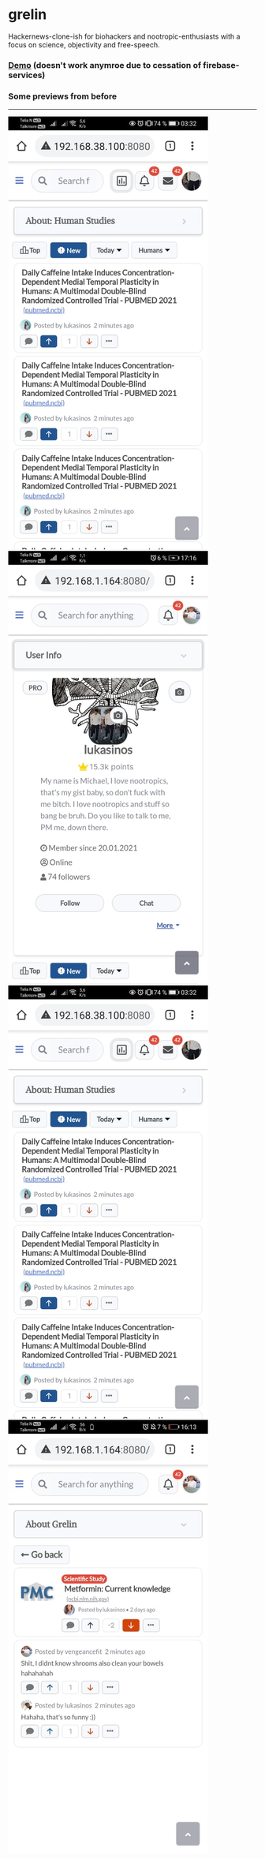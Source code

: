 # grelin
Hackernews-clone-ish for biohackers and nootropic-enthusiasts with a focus on science, objectivity and free-speech.

### [Demo](https://www.grelin.net) (doesn't work anymroe due to cessation of firebase-services)

### Some previews from before
____
![alt-text-1](1.jpg "title-1") ![alt-text-2](2.jpg "title-2")
![alt-text-1](3.jpg "title-1") ![alt-text-2](5.jpg "title-2")
